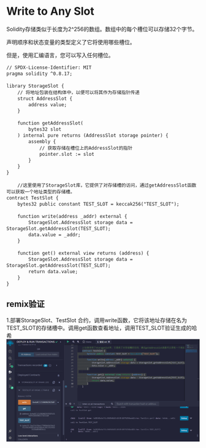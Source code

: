# Write to Any Slot
Solidity存储类似于长度为2^256的数组。数组中的每个槽位可以存储32个字节。


声明顺序和状态变量的类型定义了它将使用哪些槽位。

但是，使用汇编语言，您可以写入任何槽位。
   
```solidity
// SPDX-License-Identifier: MIT
pragma solidity ^0.8.17;

library StorageSlot {
    // 将地址包装在结构体中，以便可以将其作为存储指针传递
    struct AddressSlot {
        address value;
    }

    function getAddressSlot(
        bytes32 slot
    ) internal pure returns (AddressSlot storage pointer) {
        assembly {
            // 获取存储在槽位上的AddressSlot的指针
            pointer.slot := slot
        }
    }
}

    //这里使用了StorageSlot库，它提供了对存储槽的访问，通过getAddressSlot函数可以获取一个地址类型的存储槽。
contract TestSlot {
    bytes32 public constant TEST_SLOT = keccak256("TEST_SLOT");

    function write(address _addr) external {
        StorageSlot.AddressSlot storage data = StorageSlot.getAddressSlot(TEST_SLOT);
        data.value = _addr;
    }

    function get() external view returns (address) {
        StorageSlot.AddressSlot storage data = StorageSlot.getAddressSlot(TEST_SLOT);
        return data.value;
    }
}
```

## remix验证
1.部署StorageSlot、TestSlot 合约，调用write函数，它将该地址存储在名为TEST_SLOT的存储槽中。调用get函数查看地址，调用TEST_SLOT验证生成的哈希
![57-1.png](img/57-1.png)